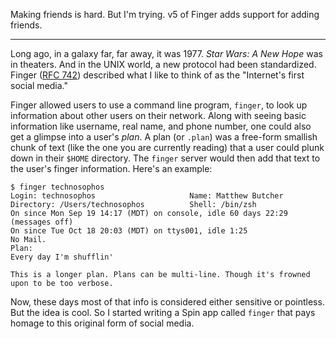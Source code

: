 Making friends is hard. But I'm trying. v5 of Finger adds support for adding friends.

---

Long ago, in a galaxy far, far away, it was 1977. _Star Wars: A New Hope_ was in theaters. And in the UNIX world, a new protocol had been standardized. Finger ([RFC 742](https://www.rfc-editor.org/rfc/rfc742)) described what I like to think of as the "Internet's first social media."

Finger allowed users to use a command line program, `finger`, to look up information about other users on their network. Along with seeing basic information like username, real name, and phone number, one could also get a glimpse into a user's _plan_. A plan (or `.plan`) was a free-form smallish chunk of text (like the one you are currently reading) that a user could plunk down in their `$HOME` directory. The `finger` server would then add that text to the user's finger information. Here's an example:

```
$ finger technosophos
Login: technosophos                     Name: Matthew Butcher
Directory: /Users/technosophos          Shell: /bin/zsh
On since Mon Sep 19 14:17 (MDT) on console, idle 60 days 22:29 (messages off)
On since Tue Oct 18 20:03 (MDT) on ttys001, idle 1:25
No Mail.
Plan:
Every day I'm shufflin'

This is a longer plan. Plans can be multi-line. Though it's frowned upon to be too verbose.
```

Now, these days most of that info is considered either sensitive or pointless. But the idea is cool. So I started writing a Spin app called `finger` that pays homage to this original form of social media.

